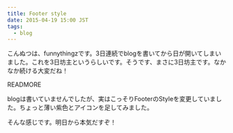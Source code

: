 ```yaml
---
title: Footer style
date: 2015-04-19 15:00 JST
tags:
  - blog
---
```


こんぬつは、funnythingzです。3日連続でblogを書いてから日が開いてしまいました。これを3日坊主というらしいです。そうです、まさに3日坊主です。なかなか続ける大変だね！

READMORE

blogは書いていませんでしたが、実はこっそりFooterのStyleを変更していました。ちょっと薄い紫色とアイコンを足してみました。

そんな感じです。明日から本気だすぞ！
